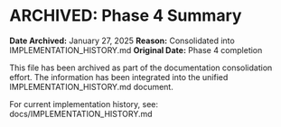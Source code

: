 # ARCHIVED: Phase 4 Summary
**Date Archived:** January 27, 2025
**Reason:** Consolidated into IMPLEMENTATION_HISTORY.md
**Original Date:** Phase 4 completion

This file has been archived as part of the documentation consolidation effort. The information has been integrated into the unified IMPLEMENTATION_HISTORY.md document.

For current implementation history, see: docs/IMPLEMENTATION_HISTORY.md